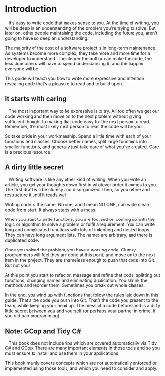 #  Introduction 


&nbsp;&nbsp;  It’s easy to write code that makes sense to you. At the time of writing, you will be deep in an understanding of the problem you’re trying to solve. But later on, other people maintaining the code, including the future you, aren’t going to have so deep an understanding.

The majority of the cost of a software project is in long-term maintenance. As systems become more complex, they take more and more time for a developer to understand. The clearer the author can make the code, the less time others will have to spend understanding it, and the happier everyone will be. 

This guide will teach you how to write more expressive and intention revealing code that’s a pleasure to read and to build upon.



## It starts with caring
&nbsp;&nbsp; The most important way to be expressive is to try. All too often we get our code working and then move on to the next problem without giving sufficient thought to making that code easy for the next person to read. Remember, the most likely next person to read the code will be you. 

So take pride in your workmanship. Spend a little time with each of your functions and classes. Choose better names, split large functions into smaller functions, and generally just take care of what you’ve created. Care is a precious resource.

## A dirty little secret

&nbsp;&nbsp; Writing software is like any other kind of writing. When you write an article, you get your thoughts down first in whatever order it comes to you. The first draft will be clumsy and disorganized. Then, so you refine and restructure it until it reads well.

Writing code is the same. No one, and I mean NO ONE, can write clean code from start. It always starts with a mess.

When you start to write functions, you are focused on coming up with the logic or algorithm to solve a problem or fulfil a requirement. You can write long and complicated functions with lots of indenting and nested loops. They can have long argument lists. The names are arbitrary, and there is duplicated code.

Once you solved the problem, you have a working code. Clumsy programmers will feel they are done at this point, and move on to the next item in the project. They are shameless enough to push that code into Git. But not you!

At this point you start to refactor, massage and refine that code, splitting out functions, changing names and eliminating duplication. You shrink the methods and reorder them. Sometimes you break out whole classes. 

In the end, you wind up with functions that follow the rules laid down in this guide. That’s the code you push into Git. That’s the code you present to the team, while keeping your head up. The mess of a code beforehand is a dirty little secret between you and yourself (or perhaps your partner in crime, if you did pair programming).

## Note: GCop and Tidy C# 

&nbsp;&nbsp; This book does not include tips which are covered automatically via Tidy C# and GCop. There are many important elements in those tools and so you must ensure to install and use them in your applications.

This book mainly covers concepts which are not automatically enforced or implemented using those tools, and which you need to consider and apply.
